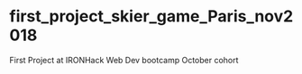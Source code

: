 # first_project_skier_game_Paris_nov2018

First Project at IRONHack Web Dev bootcamp October cohort
